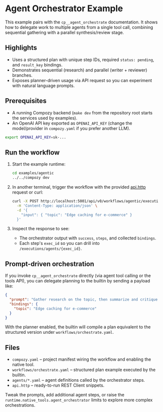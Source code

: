 # Agent Orchestrator Example

This example pairs with the `cp__agent_orchestrate` documentation. It shows how to delegate work to multiple agents from a single tool call, combining sequential gathering with a parallel synthesis/review stage.

## Highlights

- Uses a structured plan with unique step IDs, required `status: pending`, and `result_key` bindings.
- Demonstrates sequential (research) and parallel (writer + reviewer) branches.
- Exposes planner-driven usage via API request so you can experiment with natural language prompts.

## Prerequisites

- A running Compozy backend (`make dev` from the repository root starts the services used by examples).
- An OpenAI API key exported as `OPENAI_API_KEY` (change the model/provider in `compozy.yaml` if you prefer another LLM).

```bash
export OPENAI_API_KEY=sk-...
```

## Run the workflow

1. Start the example runtime:

   ```bash
   cd examples/agentic
   ../../compozy dev
   ```

2. In another terminal, trigger the workflow with the provided [api.http](./api.http) request or curl:

   ```bash
   curl -X POST http://localhost:5001/api/v0/workflows/agentic/executions \
     -H 'Content-Type: application/json' \
     -d '{
       "input": { "topic": "Edge caching for e-commerce" }
     }'
   ```

3. Inspect the response to see:
   - The orchestrator output with `success`, `steps`, and collected `bindings`.
   - Each step's `exec_id` so you can drill into `/executions/agents/{exec_id}`.

## Prompt-driven orchestration

If you invoke `cp__agent_orchestrate` directly (via agent tool calling or the tools API), you can delegate planning to the builtin by sending a payload like:

```json
{
  "prompt": "Gather research on the topic, then summarize and critique it with our writer and reviewer agents.",
  "bindings": {
    "topic": "Edge caching for e-commerce"
  }
}
```

With the planner enabled, the builtin will compile a plan equivalent to the structured version under `workflows/orchestrate.yaml`.

## Files

- `compozy.yaml` – project manifest wiring the workflow and enabling the native tool.
- `workflows/orchestrate.yaml` – structured plan example executed by the builtin.
- `agents/*.yaml` – agent definitions called by the orchestrator steps.
- `api.http` – ready-to-run REST Client snippets.

Tweak the prompts, add additional agent steps, or raise the `runtime.native_tools.agent_orchestrator` limits to explore more complex orchestrations.

